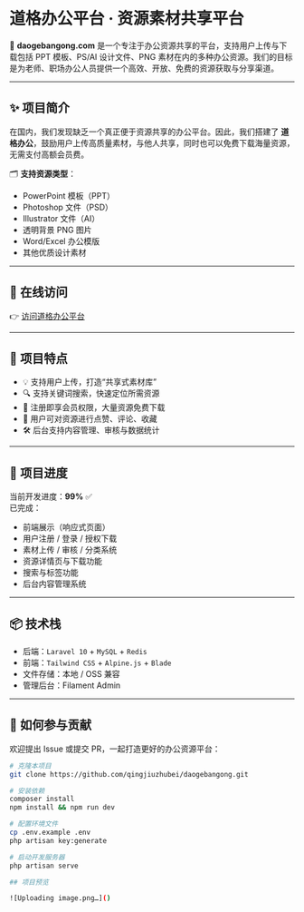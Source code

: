 # 道格办公平台 · 资源素材共享平台

🎯 **daogebangong.com** 是一个专注于办公资源共享的平台，支持用户上传与下载包括 PPT 模板、PS/AI 设计文件、PNG 素材在内的多种办公资源。我们的目标是为老师、职场办公人员提供一个高效、开放、免费的资源获取与分享渠道。

---

## ✨ 项目简介

在国内，我们发现缺乏一个真正便于资源共享的办公平台。因此，我们搭建了 **道格办公**，鼓励用户上传高质量素材，与他人共享，同时也可以免费下载海量资源，无需支付高额会员费。

🗂 **支持资源类型**：

- PowerPoint 模板（PPT）
- Photoshop 文件（PSD）
- Illustrator 文件（AI）
- 透明背景 PNG 图片
- Word/Excel 办公模版
- 其他优质设计素材

---

## 🔗 在线访问

👉 [访问道格办公平台](https://daogebangong.com)

---

## 📌 项目特点

- 💡 支持用户上传，打造“共享式素材库”
- 🔍 支持关键词搜索，快速定位所需资源
- 🔐 注册即享会员权限，大量资源免费下载
- 💬 用户可对资源进行点赞、评论、收藏
- 🛠 后台支持内容管理、审核与数据统计

---

## 🚧 项目进度

当前开发进度：**99%** ✅  
已完成：

- 前端展示（响应式页面）
- 用户注册 / 登录 / 授权下载
- 素材上传 / 审核 / 分类系统
- 资源详情页与下载功能
- 搜索与标签功能
- 后台内容管理系统

---

## 📦 技术栈

- 后端：`Laravel 10` + `MySQL` + `Redis`
- 前端：`Tailwind CSS` + `Alpine.js` + `Blade`
- 文件存储：本地 / OSS 兼容
- 管理后台：Filament Admin

---

## 🤝 如何参与贡献

欢迎提出 Issue 或提交 PR，一起打造更好的办公资源平台：

```bash
# 克隆本项目
git clone https://github.com/qingjiuzhubei/daogebangong.git

# 安装依赖
composer install
npm install && npm run dev

# 配置环境文件
cp .env.example .env
php artisan key:generate

# 启动开发服务器
php artisan serve

## 项目预览

![Uploading image.png…]()

